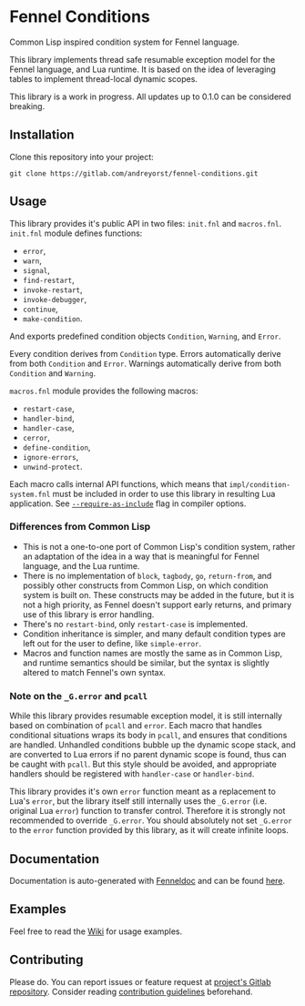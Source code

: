 # Fennel Conditions

Common Lisp inspired condition system for Fennel language.

This library implements thread safe resumable exception model for the Fennel language, and Lua runtime.
It is based on the idea of leveraging tables to implement thread-local dynamic scopes.

This library is a work in progress.
All updates up to 0.1.0 can be considered breaking.

## Installation

Clone this repository into your project:

    git clone https://gitlab.com/andreyorst/fennel-conditions.git

## Usage

This library provides it's public API in two files: `init.fnl` and `macros.fnl`.
`init.fnl` module defines functions:

- `error`,
- `warn`,
- `signal`,
- `find-restart`,
- `invoke-restart`,
- `invoke-debugger`,
- `continue`,
- `make-condition`.

And exports predefined condition objects `Condition`, `Warning`, and `Error`.

Every condition derives from `Condition` type.
Errors automatically derive from both `Condition` and `Error`.
Warnings automatically derive from both `Condition` and `Warning`.

`macros.fnl` module provides the following macros:

- `restart-case`,
- `handler-bind`,
- `handler-case`,
- `cerror`,
- `define-condition`,
- `ignore-errors`,
- `unwind-protect`.

Each macro calls internal API functions, which means that `impl/condition-system.fnl` must be included in order to use this library in resulting Lua application.
See [`--require-as-include`](https://fennel-lang.org/reference#include) flag in compiler options.

### Differences from Common Lisp

- This is not a one-to-one port of Common Lisp's condition system, rather an adaptation of the idea in a way that is meaningful for Fennel language, and the Lua runtime.
- There is no implementation of `block`, `tagbody`, `go`, `return-from`, and possibly other constructs from Common Lisp, on which condition system is built on.
  These constructs may be added in the future, but it is not a high priority, as Fennel doesn't support early returns, and primary use of this library is error handling.
- There's no `restart-bind`, only `restart-case` is implemented.
- Condition inheritance is simpler, and many default condition types are left out for the user to define, like `simple-error`.
- Macros and function names are mostly the same as in Common Lisp, and runtime semantics should be similar, but the syntax is slightly altered to match Fennel's own syntax.

### Note on the `_G.error` and `pcall`

While this library provides resumable exception model, it is still internally based on combination of `pcall` and `error`.
Each macro that handles conditional situations wraps its body in `pcall`, and ensures that conditions are handled.
Unhandled conditions bubble up the dynamic scope stack, and are converted to Lua errors if no parent dynamic scope is found, thus can be caught with `pcall`.
But this style should be avoided, and appropriate handlers should be registered with `handler-case` or `handler-bind`.

This library provides it's own `error` function meant as a replacement to Lua's `error`, but the library itself still internally uses the `_G.error` (i.e. original Lua `error`) function to transfer control.
Therefore it is strongly not recommended to override `_G.error`.
You should absolutely not set `_G.error` to the `error` function provided by this library, as it will create infinite loops.

## Documentation

Documentation is auto-generated with [Fenneldoc](https://gitlab.com/andreyorst/fenneldoc) and can be found [here](https://gitlab.com/andreyorst/fennel-conditions/-/tree/master/doc).

## Examples

Feel free to read the [Wiki](https://gitlab.com/andreyorst/fennel-conditions/-/wikis/home) for usage examples.

## Contributing

Please do.
You can report issues or feature request at [project's Gitlab repository](https://gitlab.com/andreyorst/fennel-conditions).
Consider reading [contribution guidelines](https://gitlab.com/andreyorst/fennel-conditions/-/blob/master/CONTRIBUTING.md) beforehand.

<!--  LocalWords:  Lua Lua's Gitlab Unhandled
 -->
